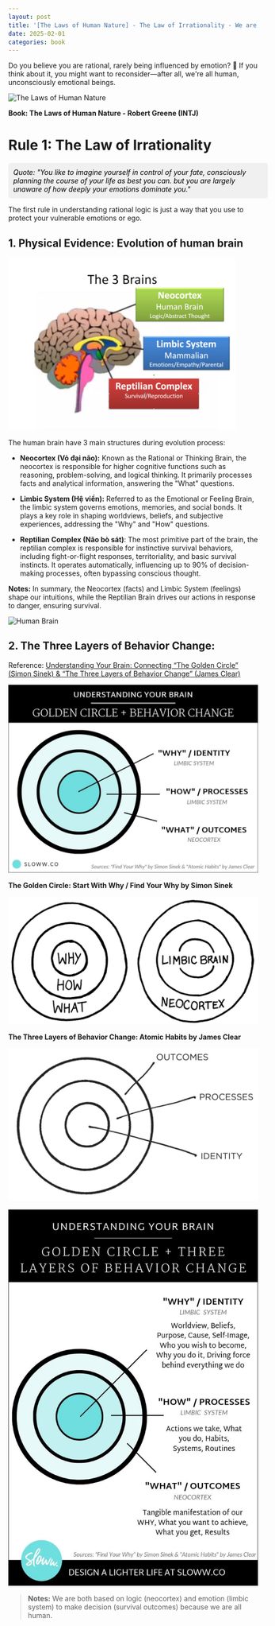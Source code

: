```yaml
---
layout: post
title: '[The Laws of Human Nature] - The Law of Irrationality - We are all irrational human 🤔'
date: 2025-02-01
categories: book
---
```


Do you believe you are rational, rarely being influenced by emotion? 🤔 If you think about it, you might want to reconsider—after all, we're all human, unconsciously emotional beings.

<style>
    .quote-box-post {
      background-color: #f0f0f0;
      color: black;
      padding: 10px;
      border-radius: 5px;
      font-style: italic;
      width: 100%;
      margin: 10px auto;
    }

    @media (max-width: 768px) {
        .quote-box-post {
            width: 95%;
            font-size: 1rem;
        }
    }
</style>

![The Laws of Human Nature ](https://m.media-amazon.com/images/I/61UPuQRgNKL._SY522_.jpg)

**Book: The Laws of Human Nature - Robert Greene (INTJ)**

# Rule 1: The Law of Irrationality

<div class="quote-box-post">
   Quote: "You like to imagine yourself in control of your fate, consciously planning the course of your life as best you can. but you are largely unaware of how deeply your emotions dominate you."
</div>

The first rule in understanding rational logic is just a way that you use to protect your vulnerable emotions or ego.

## 1. Physical Evidence: Evolution of human brain

![Human Brain](/images/The-School-Of-Life/0_xPUfiJHYQCH-EjSZ.png)
 
The human brain have 3 main structures during evolution process:

- **Neocortex (Vỏ đại não):** Known as the Rational or Thinking Brain, the neocortex is responsible for higher cognitive functions such as reasoning, problem-solving, and logical thinking. It primarily processes facts and analytical information, answering the "What" questions.

- **Limbic System (Hệ viền):** Referred to as the Emotional or Feeling Brain, the limbic system governs emotions, memories, and social bonds. It plays a key role in shaping worldviews, beliefs, and subjective experiences, addressing the "Why" and "How" questions.

- **Reptilian Complex (Não bò sát)**: The most primitive part of the brain, the reptilian complex is responsible for instinctive survival behaviors, including fight-or-flight responses, territoriality, and basic survival instincts. It operates automatically, influencing up to 90% of decision-making processes, often bypassing conscious thought.

**Notes:** In summary, the Neocortex (facts) and Limbic System (feelings) shape our intuitions, while the Reptilian Brain drives our actions in response to danger, ensuring survival.

![Human Brain](https://incident-prevention.com/wp-content/uploads/2024/02/Neo-Limbic-Image-e1708614756354.jpg)

## 2. The Three Layers of Behavior Change:

Reference: [Understanding Your Brain: Connecting “The Golden Circle” (Simon Sinek) & “The Three Layers of Behavior Change” (James Clear)](https://medium.com/@slowwco/understanding-your-brain-connecting-the-golden-circle-simon-sinek-the-three-layers-of-8750e7478df5)

![Human Brain](/images/The-School-Of-Life/0_ky1hc2Z0rwtHCBfR.webp)

**The Golden Circle: Start With Why / Find Your Why by Simon Sinek**

![Human Brain](/images/The-School-Of-Life/0_ASWjIimLG5vxN4ao.webp)

**The Three Layers of Behavior Change: Atomic Habits by James Clear**

![](/images/The-School-Of-Life/0_XK3-NBjDZJbGfTUk.webp)

![](/images/The-School-Of-Life/0_ibbBCWg3KrAvC-rj.webp)

> **Notes:** We are both based on logic (neocortex) and emotion (limbic system) to make decision (survival outcomes) because we are all human.
